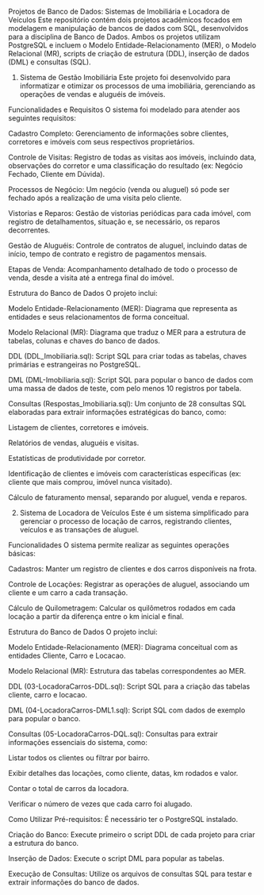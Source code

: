 Projetos de Banco de Dados: Sistemas de Imobiliária e Locadora de Veículos
Este repositório contém dois projetos acadêmicos focados em modelagem e manipulação de bancos de dados com SQL, desenvolvidos para a disciplina de Banco de Dados. Ambos os projetos utilizam PostgreSQL e incluem o Modelo Entidade-Relacionamento (MER), o Modelo Relacional (MR), scripts de criação de estrutura (DDL), inserção de dados (DML) e consultas (SQL).

1. Sistema de Gestão Imobiliária
Este projeto foi desenvolvido para informatizar e otimizar os processos de uma imobiliária, gerenciando as operações de vendas e aluguéis de imóveis. 

Funcionalidades e Requisitos
O sistema foi modelado para atender aos seguintes requisitos:


Cadastro Completo: Gerenciamento de informações sobre clientes, corretores e imóveis com seus respectivos proprietários.



Controle de Visitas: Registro de todas as visitas aos imóveis, incluindo data, observações do corretor e uma classificação do resultado (ex: Negócio Fechado, Cliente em Dúvida).


Processos de Negócio: Um negócio (venda ou aluguel) só pode ser fechado após a realização de uma visita pelo cliente.


Vistorias e Reparos: Gestão de vistorias periódicas para cada imóvel, com registro de detalhamentos, situação e, se necessário, os reparos decorrentes.


Gestão de Aluguéis: Controle de contratos de aluguel, incluindo datas de início, tempo de contrato e registro de pagamentos mensais.


Etapas de Venda: Acompanhamento detalhado de todo o processo de venda, desde a visita até a entrega final do imóvel.

Estrutura do Banco de Dados
O projeto inclui:

Modelo Entidade-Relacionamento (MER): Diagrama que representa as entidades e seus relacionamentos de forma conceitual.

Modelo Relacional (MR): Diagrama que traduz o MER para a estrutura de tabelas, colunas e chaves do banco de dados.


DDL (DDL_Imobiliaria.sql): Script SQL para criar todas as tabelas, chaves primárias e estrangeiras no PostgreSQL.


DML (DML-Imobiliaria.sql): Script SQL para popular o banco de dados com uma massa de dados de teste, com pelo menos 10 registros por tabela.

Consultas (Respostas_Imobiliaria.sql): Um conjunto de 28 consultas SQL elaboradas para extrair informações estratégicas do banco, como:

Listagem de clientes, corretores e imóveis.

Relatórios de vendas, aluguéis e visitas.


Estatísticas de produtividade por corretor.


Identificação de clientes e imóveis com características específicas (ex: cliente que mais comprou, imóvel nunca visitado).


Cálculo de faturamento mensal, separando por aluguel, venda e reparos.

2. Sistema de Locadora de Veículos
Este é um sistema simplificado para gerenciar o processo de locação de carros, registrando clientes, veículos e as transações de aluguel.

Funcionalidades
O sistema permite realizar as seguintes operações básicas:

Cadastros: Manter um registro de clientes e dos carros disponíveis na frota.

Controle de Locações: Registrar as operações de aluguel, associando um cliente e um carro a cada transação.

Cálculo de Quilometragem: Calcular os quilômetros rodados em cada locação a partir da diferença entre o km inicial e final.

Estrutura do Banco de Dados
O projeto inclui:

Modelo Entidade-Relacionamento (MER): Diagrama conceitual com as entidades Cliente, Carro e Locacao.

Modelo Relacional (MR): Estrutura das tabelas correspondentes ao MER.

DDL (03-LocadoraCarros-DDL.sql): Script SQL para a criação das tabelas cliente, carro e locacao.

DML (04-LocadoraCarros-DML1.sql): Script SQL com dados de exemplo para popular o banco.

Consultas (05-LocadoraCarros-DQL.sql): Consultas para extrair informações essenciais do sistema, como:

Listar todos os clientes ou filtrar por bairro.


Exibir detalhes das locações, como cliente, datas, km rodados e valor.

Contar o total de carros da locadora.

Verificar o número de vezes que cada carro foi alugado.

Como Utilizar
Pré-requisitos: É necessário ter o PostgreSQL instalado.

Criação do Banco: Execute primeiro o script DDL de cada projeto para criar a estrutura do banco.

Inserção de Dados: Execute o script DML para popular as tabelas.

Execução de Consultas: Utilize os arquivos de consultas SQL para testar e extrair informações do banco de dados.
